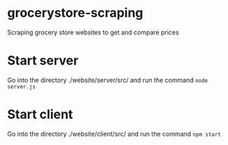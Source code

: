 # grocerystore-scraping
Scraping grocery store websites to get and compare prices

# Start server
Go into the directory ./website/server/src/ and run the command `node server.js`

# Start client
Go into the directory ./website/client/src/ and run the command `npm start`
